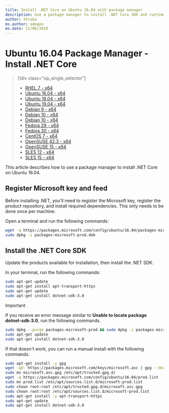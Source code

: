 ```yaml
---
title: Install .NET Core on Ubuntu 16.04 with package manager
description: Use a package manager to install .NET Core SDK and runtime on Ubuntu 16.04.
author: thraka
ms.author: adegeo
ms.date: 11/06/2019
---
```


# Ubuntu 16.04 Package Manager - Install .NET Core

> [!div class="op_single_selector"]
>
> - [RHEL 7 - x64](linux-package-manager-rhel7)
> - [Ubuntu 16.04 - x64](linux-package-manager-ubuntu-1604)
> - [Ubuntu 18.04 - x64](linux-package-manager-ubuntu-1804)
> - [Ubuntu 19.04 - x64](linux-package-manager-ubuntu-1904)
> - [Debian 9 - x64](linux-package-manager-debian9)
> - [Debian 10 - x64](linux-package-manager-debian10)
> - [Debian 10 - x64](linux-package-manager-debian10)
> - [Fedora 29 - x64](linux-package-manager-fedora29)
> - [Fedora 30 - x64](linux-package-manager-fedora30)
> - [CentOS 7 - x64](linux-package-manager-centos7)
> - [OpenSUSE 42.3 - x64](linux-package-manager-opensuse423)
> - [OpenSUSE 15 - x64](linux-package-manager-opensuse15)
> - [SLES 12 - x64](linux-package-manager-sles12)
> - [SLES 15 - x64](linux-package-manager-sles15)

This article describes how to use a package manager to install .NET Core on Ubuntu 16.04.

## Register Microsoft key and feed

Before installing .NET, you'll need to register the Microsoft key, register the product repository, and install required dependencies. This only needs to be done once per machine.

Open a terminal and run the following commands:

```bash
wget -q https://packages.microsoft.com/config/ubuntu/16.04/packages-microsoft-prod.deb -O packages-microsoft-prod.deb
sudo dpkg -i packages-microsoft-prod.deb
```

## Install the .NET Core SDK

Update the products available for installation, then install the .NET SDK.

In your terminal, run the following commands:

```bash
sudo apt-get update
sudo apt-get install apt-transport-https
sudo apt-get update
sudo apt-get install dotnet-sdk-3.0
```

> [!IMPORTANT]
> If you receive an error message similar to **Unable to locate package dotnet-sdk-3.0**, run the following commands.
>
> ```bash
> sudo dpkg --purge packages-microsoft-prod && sudo dpkg -i packages-microsoft-prod.deb
> sudo apt-get update
> sudo apt-get install dotnet-sdk-3.0
> ```
>
> If that doesn't work, you can run a manual install with the following commands.
> 
> ```bash
> sudo apt-get install -y gpg
> wget -qO- https://packages.microsoft.com/keys/microsoft.asc | gpg --dearmor > microsoft.asc.gpg
> sudo mv microsoft.asc.gpg /etc/apt/trusted.gpg.d/
> wget -q https://packages.microsoft.com/config/ubuntu/16.04/prod.list
> sudo mv prod.list /etc/apt/sources.list.d/microsoft-prod.list
> sudo chown root:root /etc/apt/trusted.gpg.d/microsoft.asc.gpg
> sudo chown root:root /etc/apt/sources.list.d/microsoft-prod.list
> sudo apt-get install -y apt-transport-https
> sudo apt-get update
> sudo apt-get install dotnet-sdk-3.0
> ```
